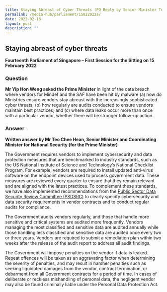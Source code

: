 ```yaml
---
title: Staying Abreast of Cyber Threats (PQ Reply by Senior Minister Teo Chee Hean)
permalink: /media-hub/parliament/15022022a/
date: 2022-02-16
layout: post
description: ""
---
```

## Staying abreast of cyber threats

**Fourteenth Parliament of Singapore – First Session for the Sitting on 15 February 2022**

### Question

**Mr Yip Hon Weng asked the Prime Minister** in light of the data breach where vendors for Mindef and the SAF have been hit by malware (a) how do Ministries ensure vendors stay abreast with the increasingly sophisticated cyber threats; (b) how regularly are audits conducted to ensure vendors maintain best practices; and (c) where data leaks occur more than once with a particular vendor, whether there will be stronger follow-up action.

### Answer


**Written answer by Mr Teo Chee Hean, Senior Minister and Coordinating Minister for National Security (for the Prime Minister)**

The Government requires vendors to implement cybersecurity and data protection measures that are benchmarked to industry standards, such as the US National Institute of Science and Technology’s National Checklist Program. For example, vendors are required to install updated anti-virus software on the endpoint devices used to process government data. These measures are reviewed every quarter to ensure that they remain relevant and are aligned with the latest practices. To complement these standards, we have also implemented recommendations from the [Public Sector Data Security Review Committee (PSDSRC)](/about-smart-nation/secure-smart-nation/personal-data-protection-initiatives) to clearly specify cybersecurity and data security requirements in vendor contracts and to conduct regular audits for compliance.
 
The Government audits vendors regularly, and those that handle more sensitive and critical systems are audited more frequently. Vendors managing the most classified and sensitive data are audited annually while those handling less classified and sensitive data are audited once every two or three years. Vendors are required to submit a remediation plan within two weeks after the release of the audit report to address all audit findings.

The Government will impose penalties on the vendor if data is leaked. Repeat offences will be taken as an aggravating factor when determining the severity of penalties, and may result in harsher penalties such as seeking liquidated damages from the vendor, contract termination, or debarment from all Government contracts for a period of time. In cases of deliberate or reckless mishandling of personal data, the negligent vendor may also be found criminally liable under the Personal Data Protection Act.